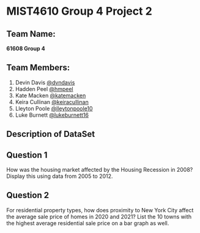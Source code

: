 # **MIST4610 Group 4 Project 2**

## Team Name:
**61608 Group 4**

## Team Members:
1. Devin Davis [@dvndavis](https://github.com/dvndavis)
2. Hadden Peel [@hmpeel](https://github.com/hmpeel)
3. Kate Macken [@katemacken](https://github.com/katemacken)
4. Keira Cullinan [@keiracullinan](https://github.com/keiracullinan)
5. Lleyton Poole [@lleytonpoole10](https://github.com/lleytonpoole10)
6. Luke Burnett [@lukeburnett16](https://github.com/lukeburnett16)

## Description of DataSet

## Question 1
How was the housing market affected by the Housing Recession in 2008? Display this using data from 2005 to 2012.

## Question 2
For residential property types, how does proximity to New York City affect the average sale price of homes in 2020 and 2021? List the 10 towns with the highest average residential sale price on a bar graph as well.
